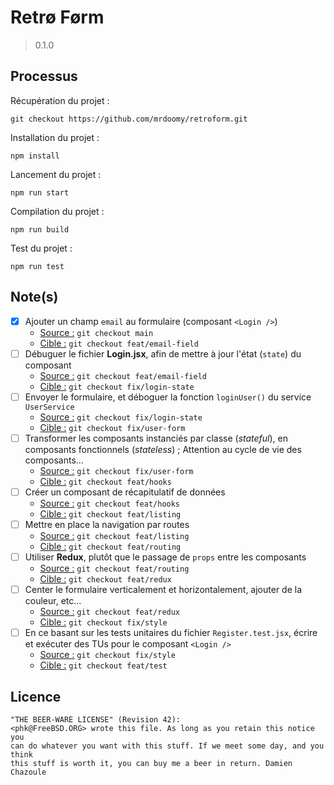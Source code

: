 # Retrø Førm

> 0.1.0

## Processus

Récupération du projet :

```
git checkout https://github.com/mrdoomy/retroform.git
```

Installation du projet :

```
npm install
```

Lancement du projet :

```
npm run start
```

Compilation du projet :

```
npm run build
```

Test du projet :

```
npm run test
```

## Note(s)

- [x] Ajouter un champ `email` au formulaire (composant `<Login />`)
  - <span style="text-decoration:underline">Source :</span> `git checkout main`
  - <span style="text-decoration:underline">Cible :</span> `git checkout feat/email-field`
- [ ] Débuguer le fichier **Login.jsx**, afin de mettre à jour l'état (`state`) du composant
  - <span style="text-decoration:underline">Source :</span> `git checkout feat/email-field`
  - <span style="text-decoration:underline">Cible :</span> `git checkout fix/login-state`
- [ ] Envoyer le formulaire, et déboguer la fonction `loginUser()` du service `UserService`
  - <span style="text-decoration:underline">Source :</span> `git checkout fix/login-state`
  - <span style="text-decoration:underline">Cible :</span> `git checkout fix/user-form`
- [ ] Transformer les composants instanciés par classe (_stateful_), en composants fonctionnels (_stateless_) ; Attention au cycle de vie des composants...
  - <span style="text-decoration:underline">Source :</span> `git checkout fix/user-form`
  - <span style="text-decoration:underline">Cible :</span> `git checkout feat/hooks`
- [ ] Créer un composant de récapitulatif de données
  - <span style="text-decoration:underline">Source :</span> `git checkout feat/hooks`
  - <span style="text-decoration:underline">Cible :</span> `git checkout feat/listing`
- [ ] Mettre en place la navigation par routes
  - <span style="text-decoration:underline">Source :</span> `git checkout feat/listing`
  - <span style="text-decoration:underline">Cible :</span> `git checkout feat/routing`
- [ ] Utiliser **Redux**, plutôt que le passage de `props` entre les composants
  - <span style="text-decoration:underline">Source :</span> `git checkout feat/routing`
  - <span style="text-decoration:underline">Cible :</span> `git checkout feat/redux`
- [ ] Center le formulaire verticalement et horizontalement, ajouter de la couleur, etc...
  - <span style="text-decoration:underline">Source :</span> `git checkout feat/redux`
  - <span style="text-decoration:underline">Cible :</span> `git checkout fix/style`
- [ ] En ce basant sur les tests unitaires du fichier `Register.test.jsx`, écrire et exécuter des TUs pour le composant `<Login />`
  - <span style="text-decoration:underline">Source :</span> `git checkout fix/style`
  - <span style="text-decoration:underline">Cible :</span> `git checkout feat/test`

## Licence

```
"THE BEER-WARE LICENSE" (Revision 42):
<phk@FreeBSD.ORG> wrote this file. As long as you retain this notice you
can do whatever you want with this stuff. If we meet some day, and you think
this stuff is worth it, you can buy me a beer in return. Damien Chazoule
```
